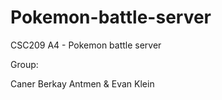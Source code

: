 # Pokemon-battle-server
CSC209 A4 - Pokemon battle server

Group:

Caner Berkay Antmen & Evan Klein
